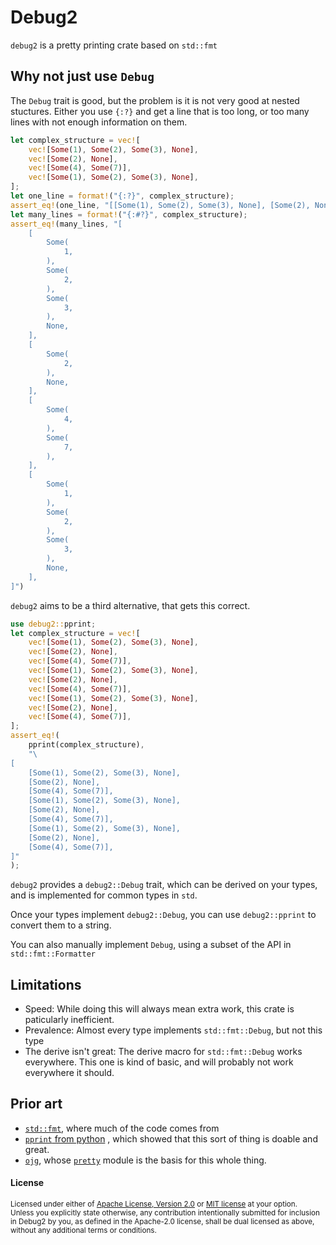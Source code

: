 # Debug2

`debug2` is a pretty printing crate based on `std::fmt`

## Why not just use `Debug`

The `Debug` trait is good, but the problem is it is not very good at nested stuctures.
Either you use `{:?}` and get a line that is too long, or too many lines with not enough
information on them.

```rust
let complex_structure = vec![
    vec![Some(1), Some(2), Some(3), None],
    vec![Some(2), None],
    vec![Some(4), Some(7)],
    vec![Some(1), Some(2), Some(3), None],
];
let one_line = format!("{:?}", complex_structure);
assert_eq!(one_line, "[[Some(1), Some(2), Some(3), None], [Some(2), None], [Some(4), Some(7)], [Some(1), Some(2), Some(3), None]]");
let many_lines = format!("{:#?}", complex_structure);
assert_eq!(many_lines, "[
    [
        Some(
            1,
        ),
        Some(
            2,
        ),
        Some(
            3,
        ),
        None,
    ],
    [
        Some(
            2,
        ),
        None,
    ],
    [
        Some(
            4,
        ),
        Some(
            7,
        ),
    ],
    [
        Some(
            1,
        ),
        Some(
            2,
        ),
        Some(
            3,
        ),
        None,
    ],
]")
```

`debug2` aims to be a third alternative, that gets this correct.

```rust
use debug2::pprint;
let complex_structure = vec![
    vec![Some(1), Some(2), Some(3), None],
    vec![Some(2), None],
    vec![Some(4), Some(7)],
    vec![Some(1), Some(2), Some(3), None],
    vec![Some(2), None],
    vec![Some(4), Some(7)],
    vec![Some(1), Some(2), Some(3), None],
    vec![Some(2), None],
    vec![Some(4), Some(7)],
];
assert_eq!(
    pprint(complex_structure),
    "\
[
    [Some(1), Some(2), Some(3), None],
    [Some(2), None],
    [Some(4), Some(7)],
    [Some(1), Some(2), Some(3), None],
    [Some(2), None],
    [Some(4), Some(7)],
    [Some(1), Some(2), Some(3), None],
    [Some(2), None],
    [Some(4), Some(7)],
]"
);
```

`debug2` provides a `debug2::Debug` trait, which can be derived on your types, and is implemented 
for common types in `std`.

Once your types implement `debug2::Debug`, you can use `debug2::pprint` to convert them to a string.

You can also manually implement `Debug`, using a subset of the API in `std::fmt::Formatter`

## Limitations
- Speed: While doing this will always mean extra work, this crate is paticularly inefficient.
- Prevalence: Almost every type implements `std::fmt::Debug`, but not this type
- The derive isn't great: The derive macro for `std::fmt::Debug` works everywhere. This one
  is kind of basic, and will probably not work everywhere it should.

## Prior art

- [`std::fmt`](https://doc.rust-lang.org/stable/std/fmt/), where much of the code comes from
- [`pprint` from python](https://docs.python.org/3/library/pprint.html)
  , which showed that this sort of thing is doable and great.
- [`ojg`](https://github.com/ohler55/ojg), whose [`pretty`](https://github.com/ohler55/ojg/tree/develop/pretty) module is the basis for this whole thing.

#### License

<sup>
Licensed under either of <a href="LICENSE-APACHE">Apache License, Version
2.0</a> or <a href="LICENSE-MIT">MIT license</a> at your option.
</sup>

<br>

<sub>
Unless you explicitly state otherwise, any contribution intentionally submitted
for inclusion in Debug2 by you, as defined in the Apache-2.0 license, shall be
dual licensed as above, without any additional terms or conditions.
</sub>
